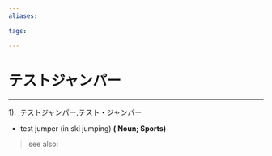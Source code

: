 ```yaml
---
aliases:
    
tags:
    
---
```


# テストジャンパー
---
1).
,テストジャンパー,テスト・ジャンパー

- test jumper (in ski jumping)
**( Noun; Sports)**
> see also: 
            
